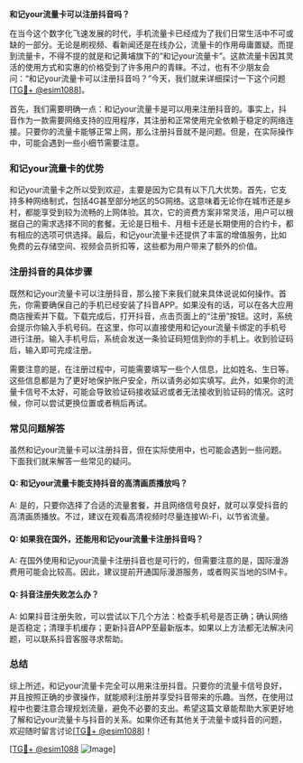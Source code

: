 **和记your流量卡可以注册抖音吗？**

在当今这个数字化飞速发展的时代，手机流量卡已经成为了我们日常生活中不可或缺的一部分。无论是刷视频、看新闻还是在线办公，流量卡的作用毋庸置疑。而提到流量卡，不得不提的就是和记黄埔旗下的“和记your流量卡”。这款流量卡因其灵活的使用方式和实惠的价格受到了许多用户的青睐。不过，也有不少朋友会问：“和记your流量卡可以注册抖音吗？”今天，我们就来详细探讨一下这个问题[[TG💪+ @esim1088](https://t.me/s/esim1088)]。

首先，我们需要明确一点：和记your流量卡是可以用来注册抖音的。事实上，抖音作为一款需要网络支持的应用程序，其注册和正常使用完全依赖于稳定的网络连接。只要你的流量卡能够正常上网，那么注册抖音就不是问题。但是，在实际操作中，可能会遇到一些小细节需要注意。

### 和记your流量卡的优势

和记your流量卡之所以受到欢迎，主要是因为它具有以下几大优势。首先，它支持多种网络制式，包括4G甚至部分地区的5G网络。这意味着无论你在城市还是乡村，都能享受到较为流畅的上网体验。其次，它的资费方案非常灵活，用户可以根据自己的需求选择不同的套餐。无论是日租卡、月租卡还是长期使用的合约卡，都有相应的选项可供选择。最后，和记your流量卡还提供了丰富的增值服务，比如免费的云存储空间、视频会员折扣等，这些都为用户带来了额外的价值。

### 注册抖音的具体步骤

既然和记your流量卡可以注册抖音，那么接下来我们就来具体说说如何操作。首先，你需要确保自己的手机已经安装了抖音APP。如果没有的话，可以在各大应用商店搜索并下载。下载完成后，打开抖音，点击页面上的“注册”按钮。这时，系统会提示你输入手机号码。在这里，你可以直接使用和记your流量卡绑定的手机号进行注册。输入手机号后，系统会发送一条验证码短信到你的手机上。收到验证码后，输入即可完成注册。

需要注意的是，在注册过程中，可能需要填写一些个人信息，比如姓名、生日等。这些信息都是为了更好地保护账户安全，所以请务必如实填写。此外，如果你的流量卡信号不太好，可能会导致验证码接收延迟或者无法接收到验证码的情况。这时候，你可以尝试更换位置或者稍后再试。

### 常见问题解答

虽然和记your流量卡可以注册抖音，但在实际使用中，也可能会遇到一些问题。下面我们就来解答一些常见的疑问。

#### Q: 和记your流量卡能支持抖音的高清画质播放吗？

A: 是的，只要你选择了合适的流量套餐，并且网络信号良好，就可以享受抖音的高清画质播放。不过，建议在观看高清视频时尽量连接Wi-Fi，以节省流量。

#### Q: 如果我在国外，还能用和记your流量卡注册抖音吗？

A: 在国外使用和记your流量卡注册抖音也是可行的，但需要注意的是，国际漫游费用可能会比较高。因此，建议提前开通国际漫游服务，或者购买当地的SIM卡。

#### Q: 抖音注册失败怎么办？

A: 如果抖音注册失败，可以尝试以下几个方法：检查手机号是否正确；确认网络是否稳定；清理手机缓存；更新抖音APP至最新版本。如果以上方法都无法解决问题，可以联系抖音客服寻求帮助。

### 总结

综上所述，和记your流量卡完全可以用来注册抖音。只要你的流量卡信号良好，并且按照正确的步骤操作，就能顺利注册并享受抖音带来的乐趣。当然，在使用过程中也要注意合理规划流量，避免不必要的支出。希望这篇文章能帮助大家更好地了解和记your流量卡与抖音的关系。如果你还有其他关于流量卡或抖音的问题，欢迎随时留言讨论[[TG💪+ @esim1088](https://t.me/s/esim1088)]！

[[TG💪+ @esim1088](https://t.me/s/esim1088) ![Image](https://i.postimg.cc/4NQfJmqS/Snipaste-2025-05-13-00-14-12.png)]